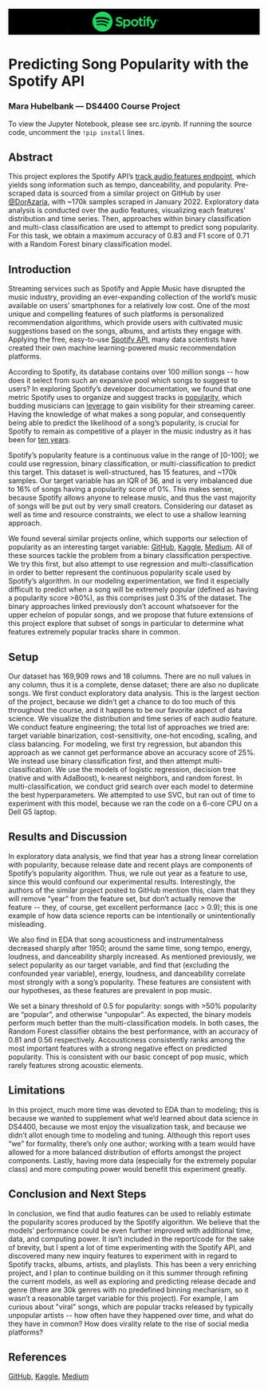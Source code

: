 ![head](header.png)

# Predicting Song Popularity with the Spotify API
### Mara Hubelbank — DS4400 Course Project

To view the Jupyter Notebook, please see src.ipynb. If running the source code, uncomment the `!pip install` lines.

## Abstract
This project explores the Spotify API’s [track audio features endpoint](https://developer.spotify.com/documentation/web-api/reference/get-audio-features), which yields song information such as tempo, danceability, and popularity. Pre-scraped data is sourced from a similar project on GitHub by user [@DorAzaria](https://raw.githubusercontent.com/DorAzaria/Spotify-Machine-Learning-Project/main/data.csv), with ~170k samples scraped in January 2022. Exploratory data analysis is conducted over the audio features, visualizing each features’ distribution and time series. Then, approaches within binary classification and multi-class classification are used to attempt to predict song popularity. For this task, we obtain a maximum accuracy of 0.83 and F1 score of 0.71 with a Random Forest binary classification model.

## Introduction
Streaming services such as Spotify and Apple Music have disrupted the music industry, providing an ever-expanding collection of the world’s music available on users’ smartphones for a relatively low cost. One of the most unique and compelling features of such platforms is personalized recommendation algorithms, which provide users with cultivated music suggestions based on the songs, albums, and artists they engage with. Applying the free, easy-to-use [Spotify API](https://developer.spotify.com/), many data scientists have created their own machine learning-powered music recommendation platforms.

According to Spotify, its database contains over 100 million songs -- how does it select from such an expansive pool which songs to suggest to users? In exploring Spotify’s developer documentation, we found that one metric Spotify uses to organize and suggest tracks is [popularity](https://developer.spotify.com/documentation/web-api/reference/get-an-artists-top-tracks#:~:text=The%20value%20will%20be%20between,how%20recent%20those%20plays%20are.), which budding musicians can [leverage](https://www.loudlab.org/blog/spotify-popularity-leverage-algorithm/) to gain visibility for their streaming career. Having the knowledge of what makes a song popular, and consequently being able to predict the likelihood of a song’s popularity, is crucial for Spotify to remain as competitive of a player in the music industry as it has been for [ten years](https://www.fastcompany.com/90205527/the-definitive-timeline-of-spotifys-critic-defying-journey-to-rule-music). 

Spotify’s popularity feature is a continuous value in the range of [0-100]; we could use regression, binary classification, or multi-classification to predict this target. This dataset is well-structured, has 15 features, and ~170k samples. Our target variable has an IQR of 36, and is very imbalanced due to 16% of songs having a popularity score of 0%. This makes sense, because Spotify allows anyone to release music, and thus the vast majority of songs will be put out by very small creators. Considering our dataset as well as time and resource constraints, we elect to use a shallow learning approach. 

We found several similar projects online, which supports our selection of popularity as an interesting target variable: [GitHub](https://github.com/DorAzaria/Spotify-Machine-Learning-Project), [Kaggle](https://www.kaggle.com/code/amansorout/spotify-song-popularity-classification), [Medium](https://gabbyamparo.medium.com/using-classification-models-to-predict-song-popularity-ace733c12e48). All of these sources tackle the problem from a binary classification perspective. We try this first, but also attempt to use regression and multi-classification in order to better represent the continuous popularity scale used by Spotify’s algorithm. In our modeling experimentation, we find it especially difficult to predict when a song will be extremely popular (defined as having a popularity score >80%), as this comprises just 0.3% of the dataset. The binary approaches linked previously don’t account whatsoever for the upper echelon of popular songs, and we propose that future extensions of this project explore that subset of songs in particular to determine what features extremely popular tracks share in common.

## Setup

Our dataset has 169,909 rows and 18 columns. There are no null values in any column, thus it is a complete, dense dataset; there are also no duplicate songs. We first conduct exploratory data analysis. This is the largest section of the project, because we didn’t get a chance to do too much of this throughout the course, and it happens to be our favorite aspect of data science. We visualize the distribution and time series of each audio feature. We conduct feature engineering; the total list of approaches we tried are: target variable binarization, cost-sensitivity, one-hot encoding, scaling, and class balancing. For modeling, we first try regression, but abandon this approach as we cannot get performance above an accuracy score of 25%. We instead use binary classification first, and then attempt multi-classification. We use the models of logistic regression, decision tree (native and with AdaBoost), k-nearest neighbors, and random forest. In multi-classification, we conduct grid search over each model to determine the best hyperparameters. We attempted to use SVC, but ran out of time to experiment with this model, because we ran the code on a 6-core CPU on a Dell G5 laptop.

## Results and Discussion

In exploratory data analysis, we find that year has a strong linear correlation with popularity, because release date and recent plays are components of Spotify’s popularity algorithm. Thus, we rule out year as a feature to use, since this would confound our experimental results. Interestingly, the authors of the similar project posted to GitHub mention this, claim that they will remove “year” from the feature set, but don’t actually remove the feature -- they, of course, get excellent performance (acc > 0.9); this is one example of how data science reports can be intentionally or unintentionally misleading.

We also find in EDA that song acousticness and instrumentalness decreased sharply after 1950; around the same time, song tempo, energy, loudness, and danceability sharply increased. As mentioned previously, we select popularity as our target variable, and find that (excluding the confounded year variable), energy, loudness, and danceability correlate most strongly with a song’s popularity. These features are consistent with our hypotheses, as these features are prevalent in pop music.

We set a binary threshold of 0.5 for popularity: songs with >50% popularity are “popular”, and otherwise “unpopular”. As expected, the binary models perform much better than the multi-classification models. In both cases, the Random Forest classifier obtains the best performance, with an accuracy of 0.81 and 0.56 respectively. Accousticness consistently ranks among the most important features with a strong negative effect on predicted popularity. This is consistent with our basic concept of pop music, which rarely features strong acoustic elements.

## Limitations
In this project, much more time was devoted to EDA than to modeling; this is because we wanted to supplement what we’d learned about data science in DS4400, because we most enjoy the visualization task, and because we didn’t allot enough time to modeling and tuning. Although this report uses “we” for formality, there’s only one author; working with a team would have allowed for a more balanced distribution of efforts amongst the project components. Lastly, having more data (especially for the extremely popular class) and more computing power would benefit this experiment greatly.

## Conclusion and Next Steps
In conclusion, we find that audio features can be used to reliably estimate the popularity scores produced by the Spotify algorithm. We believe that the models’ performance could be even further improved with additional time, data, and computing power. It isn’t included in the report/code for the sake of brevity, but I spent a lot of time experimenting with the Spotify API, and discovered many new inquiry features to experiment with in regard to Spotify tracks, albums, artists, and playlists. This has been a very enriching project, and I plan to continue building on it this summer through refining the current models, as well as exploring and predicting release decade and genre (there are 30k genres with no predefined binning mechanism, so it wasn’t a reasonable target variable for this project). For example, I am curious about "viral" songs, which are popular tracks released by typically unpopular artists -- how often have they happened over time, and what do they have in common? How does virality relate to the rise of social media platforms?

## References
[GitHub](https://github.com/DorAzaria/Spotify-Machine-Learning-Project), [Kaggle](https://www.kaggle.com/code/amansorout/spotify-song-popularity-classification), [Medium](https://gabbyamparo.medium.com/using-classification-models-to-predict-song-popularity-ace733c12e48)
